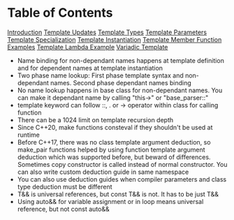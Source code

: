 # Table of Contents
[Introduction](src/introduction.md)
[Template Updates](src/template_updates.md)
[Template Types](src/template_types.md)
[Template Parameters](src/template_parameters.md)
[Template Specialization](src/specialization.md)
[Template Instantiation](src/instantiation.md)
[Template Member Function Examples](src/member_function.md)
[Template Lambda Example](src/template_lambda.md)
[Variadic Template](src/variadic_template.md)

- Name binding for non-dependant names happens at template definition and for dependent names at template instantiation
- Two phase name lookup: First phase template syntax and non-dependant names. Second phase dependant names binding 
- No name lookup happens in base class for non-dependant names. You can make it dependant name by calling "this->" or "base_parser<T>::"
- template keyword can follow ::, . or -> operator within class for calling function
- There can be a 1024 limit on template recursion depth
- Since C++20, make functions consteval if they shouldn't be used at runtime
- Before C++17, there was no class template argument deduction, so make_pair functions
helped by using function template argument deduction which was supported before, but beward of differences. Sometimes copy constructor is called instead of normal constructor. You can also write custom deduction guide in same namespace
- You can also use deduction guides when compiler parameters and class type deduction must be different
- T&& is universal references, but const T&& is not. It has to be just T&&
- Using auto&& for variable assignment or in loop means universal reference, but not const auto&&
